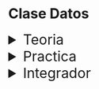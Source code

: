 # Clase Datos

<details>
<summary style="font-size:28px">Teoria</summary>

---

Es importante saber que en este proyecto, estamos usando instrucciones de EcmaScript 6, que es la version mas nueva de javascript. Puede que algunas de ellas no funcionen si no tenemos Node, por ejemplo la instruccion `import` que nos permite importar modulos de otros archivos.

Para el resto de cosas, puedes usarlas como venian trabajando hasta ahora (archivos .html y .js)

En el archivo `index.js` te encontraras con ciertas utilidades de javascript que nos van a servir para el curso y que es importante que conozcas. cada instruccion esta comentada y podras aprender sobre:

- Tipos de datos

- Uso de backlit para crear strings

- Uso de funciones y callbacks

- Destructuring

- Spread operator
  
  - [Spread Operator](https://developer.mozilla.org/en-US/docs/Web/JavaScript/Reference/Operators/Spread_syntax)

- Metodos de arrays

  - [Documentación de la Clase Array](https://developer.mozilla.org/en-US/docs/Web/JavaScript/Reference/Global_Objects/Array#instance_methods)

- Metodos de objetos

  - [Iterador Object.keys](https://developer.mozilla.org/en-US/docs/Web/JavaScript/Reference/Global_Objects/Object/keys)

  - [Iterador Object.values](https://developer.mozilla.org/en-US/docs/Web/JavaScript/Reference/Global_Objects/Object/values)

  - [Iterador Object.entries](https://developer.mozilla.org/en-US/docs/Web/JavaScript/Reference/Global_Objects/Object/entries)

---

Si quieres, puedes ver el ejercicio con el que trabajaremos durante la clase [aqui](/src/clases/01-datos/teoria/App.jsx)
</details>
<details>
<summary style="font-size:28px">Practica</summary>

---

Usando la lista de [usuarios](/src/fakeApi/users.json)

*Copia y pega el contenido en una variable. Import y export **no** funcionan fuera de Node, asi que no te preocupes por eso*

---

### Ejercicio 1

- **Muestra por consola:**

  - El `email` del primer Usuario.

  - El `apodo` del tercer Usuario.

  - El color de la segunda `mascota` del tercer Usuario.

---

### Ejercicio 2

- **Usando desestructuracion:**

  - Extrae en variables el primer y cuarto elemento.

  - Extrae en variables `email` y `mascotas` del primer elemento.

---

### Ejercicio 3

- **Spread operator:**

  - Haz una copia de las `mascotas` obtenidas arriba y agregale la mascota

    `{ "apodo": "Nami", "edad": 2, "color": "negro" }`

    *(Usar console log para verificar que no se modifico el original)*

---

### Ejercicio 4

- **String builder**

  - Crea una funcion que reciba por props un objeto con las siguientes keys: **name**, **cantMascotas** y que retorne un *string* con el siguiente formato:

    `"El Usuario {name} tiene {cantMascotas} mascotas"`

---

### Ejercicio 5

- **Array functions**

  - Usando la operacion `filter`, crea un array con los Usuarios que tengan **mas** de 1 mascota.

  - Usando la operacion `map` y la funcion del ejercicio 4, crea un array de strings con el apodo y la cantidad de mascotas de cada Usuario filtrado anteriormente. Ej:

    ```js
    [
      "El Usuario Gaby tiene 3 mascotas",
      "El Usuario Morgi tiene 5 mascotas"
    ]
    ```

  - Usando la operacion reduce devuelve la cantidad total de mascotas.


---

Puedes ver la resolucion [aqui](/src/clases/01-datos/practica/App.jsx)
</details>
<details>
<summary style="font-size:28px">Integrador</summary>

- Crear funcion que convierta Date en string format "dd/mm/yyyy"

- Crear funcion que convierta un objeto `{[key]: value}` en un array `[{ name: [key], value: value}]`
</details>